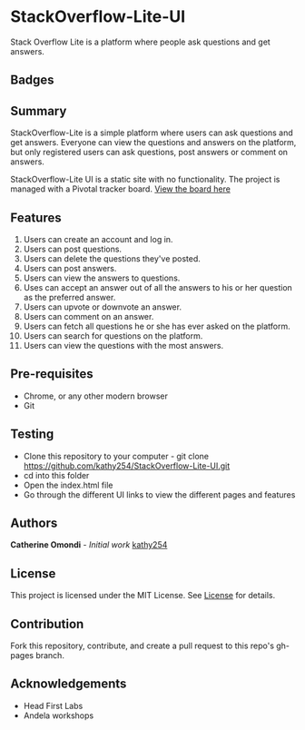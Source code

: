 # StackOverflow-Lite-UI
Stack Overflow Lite is a platform where people ask questions and get answers.

Badges
----------

Summary
-----------
StackOverflow-Lite is a simple platform where users can ask questions and get answers. Everyone can view the questions and answers on the platform, but only registered users can ask questions, post answers or comment on answers.

StackOverflow-Lite UI is a static site with no functionality. The project is managed with a Pivotal tracker board. [View the board here](https://www.pivotaltracker.com/n/projects/2231025)

Features
-----------------------
1. Users can create an account and log in.
2. Users can post questions.
3. Users can delete the questions they've posted.
4. Users can post answers.
5. Users can view the answers to questions.
6. Uses can accept an answer out of all the answers to his or her question as the preferred answer.
7. Users can upvote or downvote an answer.
8. Users can comment on an answer.
9. Users can fetch all questions he or she has ever asked on the platform.
10. Users can search for questions on the platform.
11. Users can view the questions with the most answers.


Pre-requisites
-------------------------
- Chrome, or any other modern browser
- Git

Testing
---------------
- Clone this repository to your computer - git clone https://github.com/kathy254/StackOverflow-Lite-UI.git
- cd into this folder
- Open the index.html file
- Go through the different UI links to view the different pages and features


Authors
---------------
**Catherine Omondi** - _Initial work_ [kathy254](https://github.com/kathy254)

License
-----------
This project is licensed under the MIT License. See [License](https://github.com/kathy254/StackOverflow-Lite-UI/blob/master/LICENSE) for details.

Contribution
----------------------
Fork this repository, contribute, and create a pull request to this repo's gh-pages branch.

Acknowledgements
------------------
- Head First Labs
- Andela workshops

